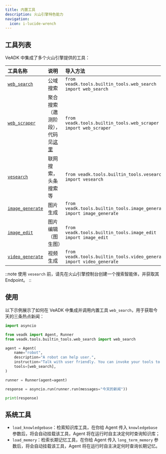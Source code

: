```yaml
---
title: 内置工具
description: 火山引擎特色能力
navigation:
  icon: i-lucide-wrench
---
```


## 工具列表

VeADK 中集成了多个火山引擎提供的工具：

| 工具名称 | 说明 | 导入方法 |
| :- | :- | :- |
| [`web_search`](https://www.volcengine.com/docs/85508/1650263) | 公域搜索 | `from veadk.tools.builtin_tools.web_search import web_search` |
| [`web_scraper`](https://www.volcengine.com/docs/84296/1545470) | 聚合搜索（邀测阶段），代码见[这里](https://github.com/volcengine/mcp-server/tree/main/server) | `from veadk.tools.builtin_tools.web_scraper import web_scraper` |
| [`vesearch`](https://www.volcengine.com/docs/85508/1512748) | 联网搜索，头条搜索等 | `from veadk.tools.builtin_tools.vesearch import vesearch` |
| [`image_generate`](https://www.volcengine.com/docs/82379/1541523) | 图片生成 | `from veadk.tools.builtin_tools.image_generate import image_generate` |
| [`image_edit`](https://www.volcengine.com/docs/82379/1541523) | 图片编辑（图生图） | `from veadk.tools.builtin_tools.image_edit import image_edit` |
| [`video_generate`](https://www.volcengine.com/docs/82379/1520757) | 视频生成 | `from veadk.tools.builtin_tools.video_generate import video_generate` |

::note
使用 `vesearch` 前，请先在火山引擎控制台创建一个搜索智能体，并获取其 Endpoint。
::

## 使用

以下示例展示了如何在 VeADK 中集成并调用内置工具 `web_search`，用于获取今天的三条热点新闻：

```python [agent.py]
import asyncio

from veadk import Agent, Runner
from veadk.tools.builtin_tools.web_search import web_search

agent = Agent(
    name="robot",
    description="A robot can help user.",
    instruction="Talk with user friendly. You can invoke your tools to finish user's task or question.",
    tools=[web_search],
)

runner = Runner(agent=agent)

response = asyncio.run(runner.run(messages="今天的新闻"))

print(response)
```
  
## 系统工具

- `load_knowledgebase`：检索知识库工具，在你给 Agent 传入 `knowledgebase` 参数后，将会自动挂载该工具，Agent 将在运行时自主决定何时查询知识库；
- `load_memory`：检索长期记忆工具，在你给 Agent 传入 `long_term_memory` 参数后，将会自动挂载该工具，Agent 将在运行时自主决定何时查询长期记忆。

